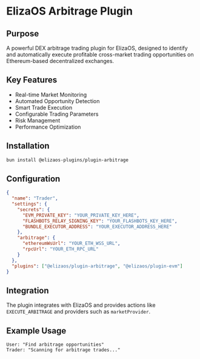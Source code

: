 # ElizaOS Arbitrage Plugin

## Purpose

A powerful DEX arbitrage trading plugin for ElizaOS, designed to identify and automatically execute profitable cross-market trading opportunities on Ethereum-based decentralized exchanges.

## Key Features

- Real-time Market Monitoring
- Automated Opportunity Detection
- Smart Trade Execution
- Configurable Trading Parameters
- Risk Management
- Performance Optimization

## Installation

```bash
bun install @elizaos-plugins/plugin-arbitrage
```

## Configuration

```json
{
  "name": "Trader",
  "settings": {
    "secrets": {
      "EVM_PRIVATE_KEY": "YOUR_PRIVATE_KEY_HERE",
      "FLASHBOTS_RELAY_SIGNING_KEY": "YOUR_FLASHBOTS_KEY_HERE",
      "BUNDLE_EXECUTOR_ADDRESS": "YOUR_EXECUTOR_ADDRESS_HERE"
    },
    "arbitrage": {
      "ethereumWsUrl": "YOUR_ETH_WSS_URL",
      "rpcUrl": "YOUR_ETH_RPC_URL"
    }
  },
  "plugins": ["@elizaos/plugin-arbitrage", "@elizaos/plugin-evm"]
}
```

## Integration

The plugin integrates with ElizaOS and provides actions like `EXECUTE_ARBITRAGE` and providers such as `marketProvider`.

## Example Usage

```
User: "Find arbitrage opportunities"
Trader: "Scanning for arbitrage trades..."
```
